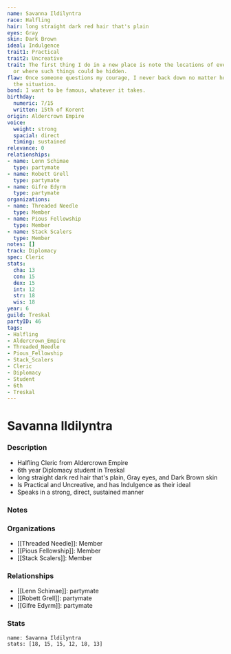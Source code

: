 ```yaml
---
name: Savanna Ildilyntra
race: Halfling
hair: long straight dark red hair that's plain
eyes: Gray
skin: Dark Brown
ideal: Indulgence
trait1: Practical
trait2: Uncreative
trait: The first thing I do in a new place is note the locations of everything valuable-
  or where such things could be hidden.
flaw: Once someone questions my courage, I never back down no matter how dangerous
  the situation.
bond: I want to be famous, whatever it takes.
birthday:
  numeric: 7/15
  written: 15th of Korent
origin: Aldercrown Empire
voice:
  weight: strong
  spacial: direct
  timing: sustained
relevance: 0
relationships:
- name: Lenn Schimae
  type: partymate
- name: Robett Grell
  type: partymate
- name: Gifre Edyrm
  type: partymate
organizations:
- name: Threaded Needle
  type: Member
- name: Pious Fellowship
  type: Member
- name: Stack Scalers
  type: Member
notes: []
track: Diplomacy
spec: Cleric
stats:
  cha: 13
  con: 15
  dex: 15
  int: 12
  str: 18
  wis: 18
year: 6
guild: Treskal
partyID: 46
tags:
- Halfling
- Aldercrown_Empire
- Threaded_Needle
- Pious_Fellowship
- Stack_Scalers
- Cleric
- Diplomacy
- Student
- 6th
- Treskal
---
```

# Savanna Ildilyntra
### Description
- Halfling Cleric from Aldercrown Empire
- 6th year Diplomacy student in Treskal
- long straight dark red hair that's plain, Gray eyes, and Dark Brown skin
- Is Practical and Uncreative, and has Indulgence as their ideal
- Speaks in a strong, direct, sustained manner

### Notes

### Organizations
- [[Threaded Needle]]: Member
- [[Pious Fellowship]]: Member
- [[Stack Scalers]]: Member

### Relationships
- [[Lenn Schimae]]: partymate
- [[Robett Grell]]: partymate
- [[Gifre Edyrm]]: partymate

### Stats
```statblock
name: Savanna Ildilyntra
stats: [18, 15, 15, 12, 18, 13]
```